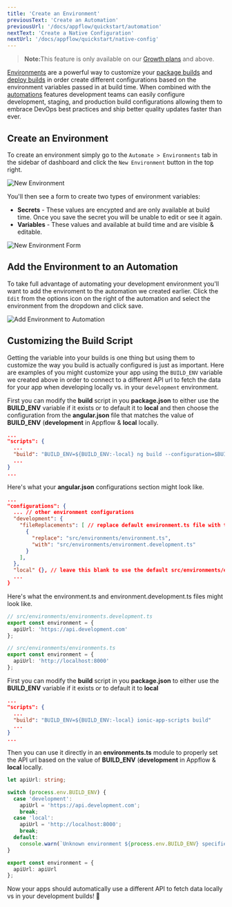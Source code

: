 ```yaml
---
title: 'Create an Environment'
previousText: 'Create an Automation'
previousUrl: '/docs/appflow/quickstart/automation'
nextText: 'Create a Native Configuration'
nextUrl: '/docs/appflow/quickstart/native-config'
---
```


<blockquote>
  <p><b>Note:</b>This feature is only available on our <a href="/pricing">Growth plans</a> and above.</p>
</blockquote>

[Environments](/docs/appflow/automation/environments) are a powerful way to customize your [package builds](/docs/appflow/package/builds)
and [deploy builds](/docs/appflow/deploy/builds) in order create different configurations based on the environment variables
passed in at build time. When combined with the [automations](/docs/appflow/automation/intro) features development teams can
easily configure development, staging, and production build configurations allowing them to embrace DevOps
best practices and ship better quality updates faster than ever.

## Create an Environment

To create an environment simply go to the `Automate > Environments` tab in the sidebar of dashboard and
click the `New Environment` button in the top right.

![New Environment](/docs/assets/img/appflow/ss-new-environment.png)

You'll then see a form to create two types of environment variables:
* <b>Secrets</b> - These values are encypted and are only available at build time. Once you save the secret you will be unable to edit or see it again.
* <b>Variables</b> - These values and available at build time and are visible & editable.

![New Environment Form](/docs/assets/img/appflow/gif-new-environment.gif)

## Add the Environment to an Automation
To take full advantage of automating your development environment you'll want to add the enviroment to the automation
we created earlier. Click the `Edit` from the options icon on the right of the automation and select the environment from
the dropdown and click save.

![Add Environment to Automation](/docs/assets/img/appflow/gif-add-environment.gif)

## Customizing the Build Script
Getting the variable into your builds is one thing but using them to customize the way you build is actually
configured is just as important. Here are examples of you might customize your app using the `BUILD_ENV`
variable we created above in order to connect to a different API url to fetch the data for your app when
developing locally vs. in your `development` environment.


<docs-tabs tabs="Ionic v4, Ionic v3">
<div slot="Ionicv4">
First you can modify the <b>build</b> script in you <b>package.json</b> to either use the <b>BUILD_ENV</b> variable if it
exists or to default it to <b>local</b> and then choose the configuration from the <b>angular.json</b> file that matches the value
of <b>BUILD_ENV</b> (<b>development</b> in Appflow & <b>local</b> locally.

```json
...
"scripts": {
  ...
  "build": "BUILD_ENV=${BUILD_ENV:-local} ng build --configuration=$BUILD_ENV"
  ...
}
...
```

Here's what your <b>angular.json</b> configurations section might look like.

```json
...
"configurations": {
  ... // other environment configurations
  "development": {
    "fileReplacements": [ // replace default environment.ts file with the environment.development.ts file
      {
        "replace": "src/environments/environment.ts",
        "with": "src/environments/environment.development.ts"
      }
    ],
  },
  "local" {}, // leave this blank to use the default src/environments/environment.ts file
  ...
}

```

Here's what the environment.ts and environment.development.ts files might look like.

```typescript
// src/environments/environments.development.ts
export const environment = {
  apiUrl: 'https://api.development.com'
};

```

```typescript
// src/environments/environments.ts
export const environment = {
  apiUrl: 'http://localhost:8000'
};

```

</div>
<div slot="Ionicv3">
First you can modify the <b>build</b> script in you <b>package.json</b> to either use the <b>BUILD_ENV</b> variable if it
exists or to default it to <b>local</b>

```json
...
"scripts": {
  ...
  "build": "BUILD_ENV=${BUILD_ENV:-local} ionic-app-scripts build"
  ...
}
...
```

Then you can use it directly in an <b>environments.ts</b> module to properly
set the API url based on the value of <b>BUILD_ENV</b> (<b>development</b> in Appflow & <b>local</b> locally.

```typescript
let apiUrl: string;

switch (process.env.BUILD_ENV) {
  case 'development':
    apiUrl = 'https://api.development.com';
    break;
  case 'local':
    apiUrl = 'http://localhost:8000';
    break;
  default:
    console.warn(`Unknown environment ${process.env.BUILD_ENV} specified.`)
}

export const environment = {
  apiUrl: apiUrl
};

```

</div>
</docs-tabs>

Now your apps should automatically use a different API to fetch data locally vs in your development builds! 💪

